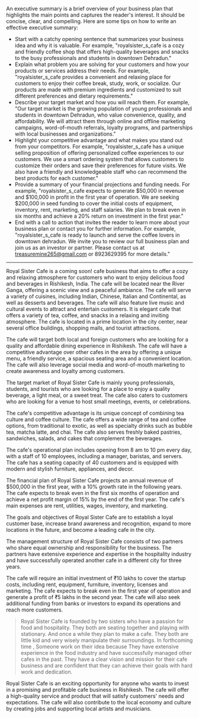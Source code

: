 An executive summary is a brief overview of your business plan that highlights the main points and captures the reader's interest. It should be concise, clear, and compelling. Here are some tips on how to write an effective executive summary:

- Start with a catchy opening sentence that summarizes your business idea and why it is valuable.
For example, "royalsister_s_cafe is a cozy and friendly coffee shop that offers high-quality beverages and snacks to the busy professionals and students in downtown Dehradun."
- Explain what problem you are solving for your customers and how your products or services address their needs. For example, "royalsister_s_cafe provides a convenient and relaxing place for customers to enjoy their coffee break, study, work, or socialize. Our products are made with premium ingredients and customized to suit different preferences and dietary requirements."
- Describe your target market and how you will reach them. For example, "Our target market is the growing population of young professionals and students in downtown Dehradun, who value convenience, quality, and affordability. We will attract them through online and offline marketing campaigns, word-of-mouth referrals, loyalty programs, and partnerships with local businesses and organizations."
- Highlight your competitive advantage and what makes you stand out from your competitors. For example, "royalsister_s_cafe has a unique selling proposition of offering personalized coffee experiences to our customers. We use a smart ordering system that allows customers to customize their orders and save their preferences for future visits. We also have a friendly and knowledgeable staff who can recommend the best products for each customer."
- Provide a summary of your financial projections and funding needs. For example, "royalsister_s_cafe expects to generate $50,000 in revenue and $100,000 in profit in the first year of operation. We are seeking $200,000 in seed funding to cover the initial costs of equipment, inventory, rent, marketing, and staff salaries. We plan to break even in six months and achieve a 20% return on investment in the first year."
- End with a call to action that invites the reader to learn more about your business plan or contact you for further information. For example, "royalsister_s_cafe is ready to launch and serve the coffee lovers in downtown dehradun. We invite you to review our full business plan and join us as an investor or partner. Please contact us at treasuremine265@gmail.com or 8923629395 for more details."
---
Royal Sister Cafe is a coming soon! cafe business that aims to offer a cozy and relaxing atmosphere for customers who want to enjoy delicious food and beverages in Rishikesh, India. The cafe will be located near the River Ganga, offering a scenic view and a peaceful ambiance. The cafe will serve a variety of cuisines, including Indian, Chinese, Italian and Continental, as well as desserts and beverages. The cafe will also feature live music and cultural events to attract and entertain customers. It is elegant cafe that offers a variety of tea, coffee, and snacks in a relaxing and inviting atmosphere. The cafe is located in a prime location in the city center, near several office buildings, shopping malls, and tourist attractions.

The cafe will target both local and foreign customers who are looking for a quality and affordable dining experience in Rishikesh. The cafe will have a competitive advantage over other cafes in the area by offering a unique menu, a friendly service, a spacious seating area and a convenient location. The cafe will also leverage social media and word-of-mouth marketing to create awareness and loyalty among customers.

The target market of Royal Sister Cafe is mainly young professionals, students, and tourists who are looking for a place to enjoy a quality beverage, a light meal, or a sweet treat. The cafe also caters to customers who are looking for a venue to host small meetings, events, or celebrations.

The cafe's competitive advantage is its unique concept of combining tea culture and coffee culture. The cafe offers a wide range of tea and coffee options, from traditional to exotic, as well as specialty drinks such as bubble tea, matcha latte, and chai. The cafe also serves freshly baked pastries, sandwiches, salads, and cakes that complement the beverages.

The cafe's operational plan includes opening from 8 am to 10 pm every day, with a staff of 10 employees, including a manager, baristas, and servers. The cafe has a seating capacity of 40 customers and is equipped with modern and stylish furniture, appliances, and decor.

The financial plan of Royal Sister Cafe projects an annual revenue of $500,000 in the first year, with a 10% growth rate in the following years. The cafe expects to break even in the first six months of operation and achieve a net profit margin of 15% by the end of the first year. The cafe's main expenses are rent, utilities, wages, inventory, and marketing.

The goals and objectives of Royal Sister Cafe are to establish a loyal customer base, increase brand awareness and recognition, expand to more locations in the future, and become a leading cafe in the city.

The management structure of Royal Sister Cafe consists of two partners who share equal ownership and responsibility for the business. The partners have extensive experience and expertise in the hospitality industry and have successfully operated another cafe in a different city for three years.

The cafe will require an initial investment of ₹10 lakhs to cover the startup costs, including rent, equipment, furniture, inventory, licenses and marketing. The cafe expects to break even in the first year of operation and generate a profit of ₹5 lakhs in the second year. The cafe will also seek additional funding from banks or investors to expand its operations and reach more customers.

> Royal Sister Cafe is founded by two sisters who have a passion for food and hospitality. They both are seating together and playing with stationary. And once a while they plan to make a cafe. They both are little kid and very wisely manipulate their surroundings. In forthcoming time , Someone work on their idea because They have extensive experience in the food industry and have successfully managed other cafes in the past. They have a clear vision and mission for their cafe business and are confident that they can achieve their goals with hard work and dedication.

Royal Sister Cafe is an exciting opportunity for anyone who wants to invest in a promising and profitable cafe business in Rishikesh. The cafe will offer a high-quality service and product that will satisfy customers' needs and expectations. The cafe will also contribute to the local economy and culture by creating jobs and supporting local artists and musicians.
